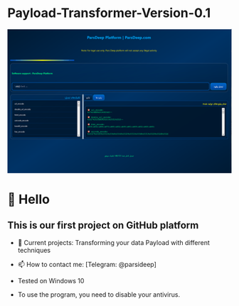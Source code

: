 # Payload-Transformer-Version-0.1

![](https://github.com/parsideep/Payload-Transformer-Version-0.1/blob/main/Capture.PNG?raw=true)
# 👋 Hello

## This is our first project on GitHub platform

- 🔭 Current projects: Transforming your data Payload with different techniques

- 📫 How to contact me: [Telegram: @parsideep]
- Tested on Windows 10
- To use the program, you need to disable your antivirus.
